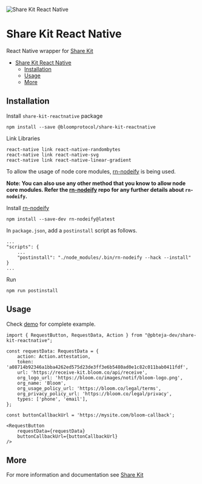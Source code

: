 ![Share Kit React Native](https://github.com/hellobloom/share-kit/raw/master/images/logo.png)

# Share Kit React Native

React Native wrapper for [Share Kit](https://github.com/hellobloom/share-kit#readme)

- [Share Kit React Native](#share-kit-react-native)
  - [Installation](#installation)
  - [Usage](#usage)
  - [More](#more)

## Installation

Install `share-kit-reactnative` package
```
npm install --save @bloomprotocol/share-kit-reactnative
```

Link Libraries 
```
react-native link react-native-randombytes
react-native link react-native-svg
react-native link react-native-linear-gradient
```

To allow the usage of node core modules, [rn-nodeify](https://github.com/tradle/rn-nodeify) is being used.


**Note: You can also use any other method that you know to allow node core modules. Refer the [rn-nodeify](https://github.com/tradle/rn-nodeify) repo for any further details about `rn-nodeify`.**

Install [rn-nodeify](https://github.com/tradle/rn-nodeify)
```
npm install --save-dev rn-nodeify@latest
```

In `package.json`, add a `postinstall` script as follows.
```
...
"scripts": {
    ...
    "postinstall": "./node_modules/.bin/rn-nodeify --hack --install"
}
...
```

Run
```
npm run postinstall
```

## Usage

Check [demo](./demo) for complete example.

```tsx
import { RequestButton, RequestData, Action } from "@pbteja-dev/share-kit-reactnative";

const requestData: RequestData = {
    action: Action.attestation,
    token: 'a08714b92346a1bba4262ed575d23de3ff3e6b5480ad0e1c82c011bab0411fdf',
    url: 'https://receive-kit.bloom.co/api/receive',
    org_logo_url: 'https://bloom.co/images/notif/bloom-logo.png',
    org_name: 'Bloom',
    org_usage_policy_url: 'https://bloom.co/legal/terms',
    org_privacy_policy_url: 'https://bloom.co/legal/privacy',
    types: ['phone', 'email'],
};

const buttonCallbackUrl = 'https://mysite.com/bloom-callback';

<RequestButton
    requestData={requestData}
    buttonCallbackUrl={buttonCallbackUrl} 
/>

```

## More
For more information and documentation see [Share Kit](https://github.com/hellobloom/share-kit#readme)
